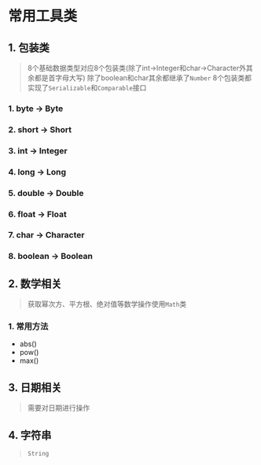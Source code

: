 # 常用工具类



## 1. 包装类

> 8个基础数据类型对应8个包装类(除了int->Integer和char->Character外其余都是首字母大写)
> 除了boolean和char其余都继承了`Number`
> 8个包装类都实现了`Serializable`和`Comparable`接口

### 1. byte -> Byte

### 2. short -> Short

### 3. int -> Integer

### 4. long -> Long

### 5. double -> Double

### 6. float -> Float

### 7. char -> Character

### 8. boolean -> Boolean


## 2. 数学相关

> 获取幂次方、平方根、绝对值等数学操作使用`Math`类

### 1. 常用方法

- abs()
- pow()
- max()


## 3. 日期相关

> 需要对日期进行操作



## 4. 字符串

> `String`

